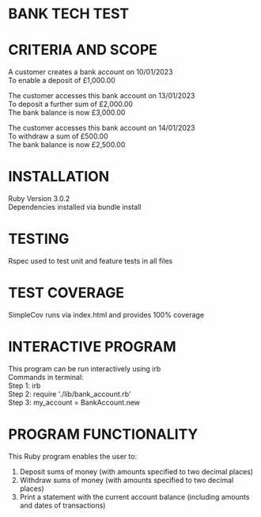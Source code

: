 # BANK TECH TEST

# CRITERIA AND SCOPE
A customer creates a bank account on 10/01/2023\
To enable a deposit of £1,000.00

The customer accesses this bank account on 13/01/2023\
To deposit a further sum of £2,000.00\
The bank balance is now £3,000.00

The customer accesses this bank account on 14/01/2023\
To withdraw a sum of £500.00\
The bank balance is now £2,500.00

# INSTALLATION
Ruby Version 3.0.2\
Dependencies installed via bundle install

# TESTING
Rspec used to test unit and feature tests in all files

# TEST COVERAGE
SimpleCov runs via index.html and provides 100% coverage

# INTERACTIVE PROGRAM
This program can be run interactively using irb\
Commands in terminal:\
Step 1: irb\
Step 2: require './lib/bank_account.rb'\
Step 3: my_account = BankAccount.new

# PROGRAM FUNCTIONALITY
This Ruby program enables the user to:
1. Deposit sums of money (with amounts specified to two decimal places)
2. Withdraw sums of money (with amounts specified to two decimal places)
3. Print a statement with the current account balance (including amounts and dates of transactions)
